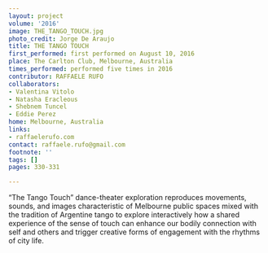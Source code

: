 ```yaml
---
layout: project
volume: '2016'
image: THE_TANGO_TOUCH.jpg
photo_credit: Jorge De Araujo
title: THE TANGO TOUCH
first_performed: first performed on August 10, 2016
place: The Carlton Club, Melbourne, Australia
times_performed: performed five times in 2016
contributor: RAFFAELE RUFO
collaborators:
- Valentina Vitolo
- Natasha Eracleous
- Shebnem Tuncel
- Eddie Perez
home: Melbourne, Australia
links:
- raffaelerufo.com
contact: raffaele.rufo@gmail.com
footnote: ''
tags: []
pages: 330-331

---
```


“The Tango Touch” dance-theater exploration reproduces movements, sounds, and images characteristic of Melbourne public spaces mixed with the tradition of Argentine tango to explore interactively how a shared experience of the sense of touch can enhance our bodily connection with self and others and trigger creative forms of engagement with the rhythms of city life.
